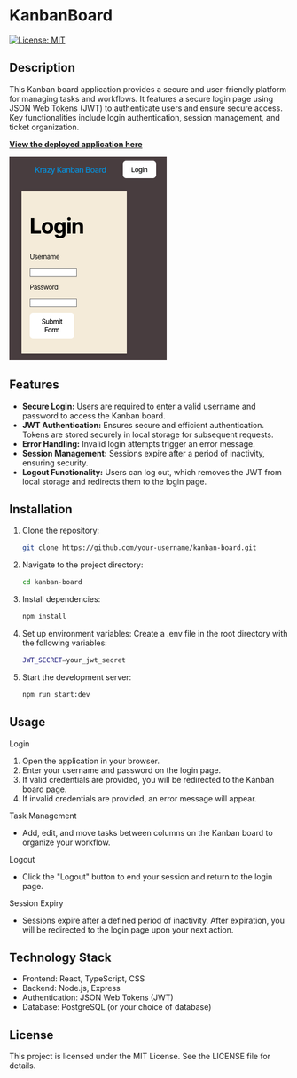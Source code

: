 # KanbanBoard

[![License: MIT](https://img.shields.io/badge/License-MIT-yellow.svg)](https://opensource.org/licenses/MIT)

## Description
This Kanban board application provides a secure and user-friendly platform for managing tasks and workflows. It features a secure login page using JSON Web Tokens (JWT) to authenticate users and ensure secure access. Key functionalities include login authentication, session management, and ticket organization.

**[View the deployed application here](https://kanbanboard-u6kp.onrender.com)**

<img src="./client/src/assets/images/loginPage.png">

## Features

- **Secure Login:** Users are required to enter a valid username and password to access the Kanban board.
- **JWT Authentication:** Ensures secure and efficient authentication. Tokens are stored securely in local storage for subsequent requests.
- **Error Handling:** Invalid login attempts trigger an error message.
- **Session Management:** Sessions expire after a period of inactivity, ensuring security.
- **Logout Functionality:** Users can log out, which removes the JWT from local storage and redirects them to the login page.

## Installation
1. Clone the repository:
   ```bash
   git clone https://github.com/your-username/kanban-board.git
2. Navigate to the project directory: 
    ```bash 
    cd kanban-board
3. Install dependencies: 
    ```bash
    npm install
4. Set up environment variables: Create a .env file in the root directory with the following variables: 
    ``` bash
    JWT_SECRET=your_jwt_secret
5. Start the development server: 
    ```bash
    npm run start:dev

## Usage
Login
1. Open the application in your browser.
2. Enter your username and password on the login page.
3. If valid credentials are provided, you will be redirected to the Kanban board page.
4. If invalid credentials are provided, an error message will appear.

Task Management
- Add, edit, and move tasks between columns on the Kanban board to organize your workflow.

Logout
- Click the "Logout" button to end your session and return to the login page.

Session Expiry
- Sessions expire after a defined period of inactivity. After expiration, you will be redirected to the login page upon your next action.

## Technology Stack
- Frontend: React, TypeScript, CSS
- Backend: Node.js, Express
- Authentication: JSON Web Tokens (JWT)
- Database: PostgreSQL (or your choice of database)

## License
This project is licensed under the MIT License. See the LICENSE file for details.